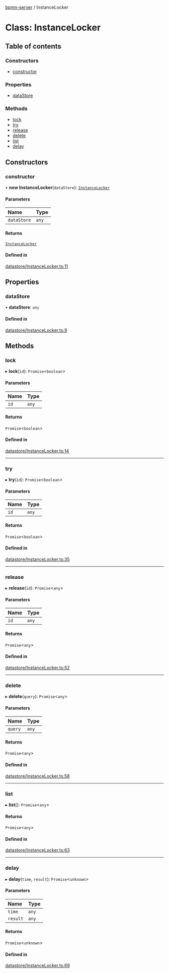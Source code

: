 [bpmn-server](../readme.md) / InstanceLocker

# Class: InstanceLocker

## Table of contents

### Constructors

- [constructor](InstanceLocker.md#constructor)

### Properties

- [dataStore](InstanceLocker.md#datastore)

### Methods

- [lock](InstanceLocker.md#lock)
- [try](InstanceLocker.md#try)
- [release](InstanceLocker.md#release)
- [delete](InstanceLocker.md#delete)
- [list](InstanceLocker.md#list)
- [delay](InstanceLocker.md#delay)

## Constructors

### constructor

• **new InstanceLocker**(`dataStore`): [`InstanceLocker`](InstanceLocker.md)

#### Parameters

| Name | Type |
| :------ | :------ |
| `dataStore` | `any` |

#### Returns

[`InstanceLocker`](InstanceLocker.md)

#### Defined in

[datastore/InstanceLocker.ts:11](https://github.com/bpmnServer/bpmn-server/blob/d8a5b7d/src/datastore/InstanceLocker.ts#L11)

## Properties

### dataStore

• **dataStore**: `any`

#### Defined in

[datastore/InstanceLocker.ts:9](https://github.com/bpmnServer/bpmn-server/blob/d8a5b7d/src/datastore/InstanceLocker.ts#L9)

## Methods

### lock

▸ **lock**(`id`): `Promise`\<`boolean`\>

#### Parameters

| Name | Type |
| :------ | :------ |
| `id` | `any` |

#### Returns

`Promise`\<`boolean`\>

#### Defined in

[datastore/InstanceLocker.ts:14](https://github.com/bpmnServer/bpmn-server/blob/d8a5b7d/src/datastore/InstanceLocker.ts#L14)

___

### try

▸ **try**(`id`): `Promise`\<`boolean`\>

#### Parameters

| Name | Type |
| :------ | :------ |
| `id` | `any` |

#### Returns

`Promise`\<`boolean`\>

#### Defined in

[datastore/InstanceLocker.ts:35](https://github.com/bpmnServer/bpmn-server/blob/d8a5b7d/src/datastore/InstanceLocker.ts#L35)

___

### release

▸ **release**(`id`): `Promise`\<`any`\>

#### Parameters

| Name | Type |
| :------ | :------ |
| `id` | `any` |

#### Returns

`Promise`\<`any`\>

#### Defined in

[datastore/InstanceLocker.ts:52](https://github.com/bpmnServer/bpmn-server/blob/d8a5b7d/src/datastore/InstanceLocker.ts#L52)

___

### delete

▸ **delete**(`query`): `Promise`\<`any`\>

#### Parameters

| Name | Type |
| :------ | :------ |
| `query` | `any` |

#### Returns

`Promise`\<`any`\>

#### Defined in

[datastore/InstanceLocker.ts:58](https://github.com/bpmnServer/bpmn-server/blob/d8a5b7d/src/datastore/InstanceLocker.ts#L58)

___

### list

▸ **list**(): `Promise`\<`any`\>

#### Returns

`Promise`\<`any`\>

#### Defined in

[datastore/InstanceLocker.ts:63](https://github.com/bpmnServer/bpmn-server/blob/d8a5b7d/src/datastore/InstanceLocker.ts#L63)

___

### delay

▸ **delay**(`time`, `result`): `Promise`\<`unknown`\>

#### Parameters

| Name | Type |
| :------ | :------ |
| `time` | `any` |
| `result` | `any` |

#### Returns

`Promise`\<`unknown`\>

#### Defined in

[datastore/InstanceLocker.ts:69](https://github.com/bpmnServer/bpmn-server/blob/d8a5b7d/src/datastore/InstanceLocker.ts#L69)
